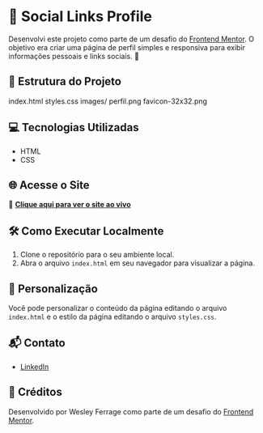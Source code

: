 # 🚀 Social Links Profile  

Desenvolvi este projeto como parte de um desafio do [Frontend Mentor](https://www.frontendmentor.io/challenges/social-links-profile-UG32l9m6dQ). O objetivo era criar uma página de perfil simples e responsiva para exibir informações pessoais e links sociais. 🚀  

## 📂 Estrutura do Projeto  
index.html
styles.css
images/
perfil.png
favicon-32x32.png


## 💻 Tecnologias Utilizadas  
- HTML  
- CSS  

## 🌐 Acesse o Site  
🔗 **[Clique aqui para ver o site ao vivo](https://wesleyferrage.github.io/Social-Links-Profile/)**  

## 🛠 Como Executar Localmente  
1. Clone o repositório para o seu ambiente local.  
2. Abra o arquivo `index.html` em seu navegador para visualizar a página.  

## 🎨 Personalização  
Você pode personalizar o conteúdo da página editando o arquivo `index.html` e o estilo da página editando o arquivo `styles.css`.  

## 📬 Contato  
- [LinkedIn](https://www.linkedin.com/in/wesleyferrage/)

## 👏 Créditos  
Desenvolvido por Wesley Ferrage como parte de um desafio do [Frontend Mentor](https://www.frontendmentor.io/).
